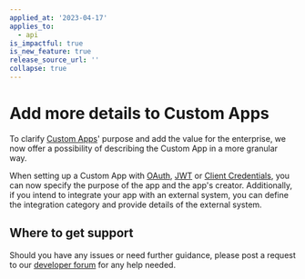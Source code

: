 ```yaml
---
applied_at: '2023-04-17'
applies_to:
  - api
is_impactful: true
is_new_feature: true
release_source_url: ''
collapse: true
---
```


# Add more details to Custom Apps 

To clarify [Custom Apps][1]' purpose and add the value for the enterprise, we now offer a possibility of describing the Custom App in a more granular way.

When setting up a Custom App with [OAuth][2], [JWT][3] or [Client Credentials][4], you can now specify the purpose of the app and the app's creator.
Additionally, if you intend to integrate your app with an external system, you can define the integration category and provide details of the external system.

<!-- more -->

## Where to get support

Should you have any issues or need further guidance, please post a request to
our [developer forum][5] for any help needed.

[1]: g://applications/custom-apps
[2]: g://authentication/oauth2/oauth2-setup
[3]: g://authentication/jwt/jwt-setup
[4]: g://authentication/client-credentials/client-credentials-setup
[5]: https://support.box.com/hc/en-us/community/topics/360001932973-Platform-and-Developer-Forum